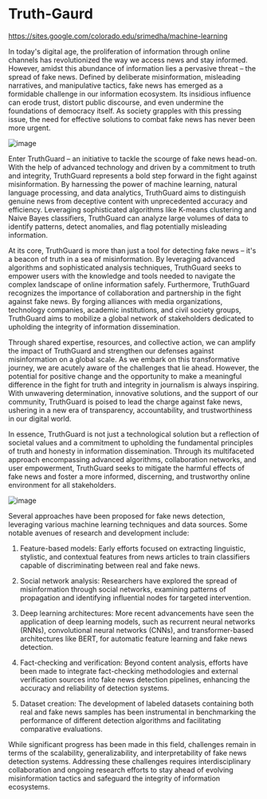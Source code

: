# Truth-Gaurd
https://sites.google.com/colorado.edu/srimedha/machine-learning

In today's digital age, the proliferation of information through online channels has revolutionized the way we access news and stay informed. However, amidst this abundance of information lies a pervasive threat – the spread of fake news. Defined by deliberate misinformation, misleading narratives, and manipulative tactics, fake news has emerged as a formidable challenge in our information ecosystem. Its insidious influence can erode trust, distort public discourse, and even undermine the foundations of democracy itself. As society grapples with this pressing issue, the need for effective solutions to combat fake news has never been more urgent.

![image](https://github.com/user-attachments/assets/3ef436d2-99aa-4ad5-b91d-482cd984d181)

Enter TruthGuard – an initiative to tackle the scourge of fake news head-on. With the help of advanced technology and driven by a commitment to truth and integrity, TruthGuard represents a bold step forward in the fight against misinformation. By harnessing the power of machine learning, natural language processing, and data analytics, TruthGuard aims to distinguish genuine news from deceptive content with unprecedented accuracy and efficiency. Leveraging sophisticated algorithms like K-means clustering and Naive Bayes classifiers, TruthGuard can analyze large volumes of data to identify patterns, detect anomalies, and flag potentially misleading information. 

At its core, TruthGuard is more than just a tool for detecting fake news – it's a beacon of truth in a sea of misinformation. By leveraging advanced algorithms and sophisticated analysis techniques, TruthGuard seeks to empower users with the knowledge and tools needed to navigate the complex landscape of online information safely. Furthermore, TruthGuard recognizes the importance of collaboration and partnership in the fight against fake news. By forging alliances with media organizations, technology companies, academic institutions, and civil society groups, TruthGuard aims to mobilize a global network of stakeholders dedicated to upholding the integrity of information dissemination. 

Through shared expertise, resources, and collective action, we can amplify the impact of TruthGuard and strengthen our defenses against misinformation on a global scale. As we embark on this transformative journey, we are acutely aware of the challenges that lie ahead. However, the potential for positive change and the opportunity to make a meaningful difference in the fight for truth and integrity in journalism is always inspiring. With unwavering determination, innovative solutions, and the support of our community, TruthGuard is poised to lead the charge against fake news, ushering in a new era of transparency, accountability, and trustworthiness in our digital world.

In essence, TruthGuard is not just a technological solution but a reflection of societal values and a commitment to upholding the fundamental principles of truth and honesty in information dissemination. Through its multifaceted approach encompassing advanced algorithms, collaboration networks, and user empowerment, TruthGuard seeks to mitigate the harmful effects of fake news and foster a more informed, discerning, and trustworthy online environment for all stakeholders.

![image](https://github.com/user-attachments/assets/297b51c2-de93-42c9-83e0-558ec9b59e05)


Several approaches have been proposed for fake news detection, leveraging various machine learning techniques and data sources. Some notable avenues of research and development include:

1. Feature-based models: Early efforts focused on extracting linguistic, stylistic, and contextual features from news articles to train classifiers capable of discriminating between real and fake news.

2. Social network analysis: Researchers have explored the spread of misinformation through social networks, examining patterns of propagation and identifying influential nodes for targeted intervention.

3. Deep learning architectures: More recent advancements have seen the application of deep learning models, such as recurrent neural networks (RNNs), convolutional neural networks (CNNs), and transformer-based architectures like BERT, for automatic feature learning and fake news detection.  

4. Fact-checking and verification: Beyond content analysis, efforts have been made to integrate fact-checking methodologies and external verification sources into fake news detection pipelines, enhancing the accuracy and reliability of detection systems.

5. Dataset creation: The development of labeled datasets containing both real and fake news samples has been instrumental in benchmarking the performance of different detection algorithms and facilitating comparative evaluations.

While significant progress has been made in this field, challenges remain in terms of the scalability, generalizability, and interpretability of fake news detection systems. Addressing these challenges requires interdisciplinary collaboration and ongoing research efforts to stay ahead of evolving misinformation tactics and safeguard the integrity of information ecosystems.
